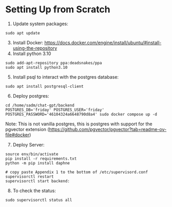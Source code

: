 # Setting Up from Scratch

1. Update system packages: 
```
sudo apt update
```
3. Install Docker: https://docs.docker.com/engine/install/ubuntu/#install-using-the-repository
4. Install python 3.10
```
sudo add-apt-repository ppa:deadsnakes/ppa
sudo apt install python3.10
```
5. Install psql to interact with the postgres database: 
```
sudo apt install postgresql-client
```
6. Deploy postgres:
```
cd /home/sadm/chat-gpt/backend
POSTGRES_DB='friday' POSTGRES_USER='friday' POSTGRES_PASSWORD='46104324a6648790d8a4' sudo docker compose up -d
```
Note: This is not vanilla postgres, this is postgres with support for the pgvector extension (https://github.com/pgvector/pgvector?tab=readme-ov-file#docker)

7. Deploy Server:
```
source env/bin/activate
pip install -r requirements.txt
python -m pip install daphne

# copy paste Appendix 1 to the bottom of /etc/supervisord.conf
supervisorctl restart
supervisorctl start backend:
```

8. To check the status:
```
sudo supervisorctl status all
```
